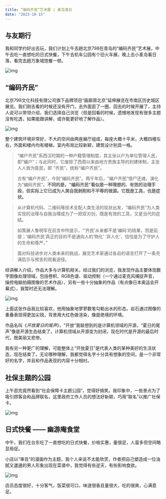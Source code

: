 ```yaml
---
title: “编码齐民”艺术展 | 麦岛落日
date: "2023-10-15"
---
```


## 与友期行

我和同学约好出去玩，我们计划上午去趟北京798在青岛的“编码齐民”艺术展，中午去吃一直想吃的日式快餐，下午去机车公园有个旧火车展，晚上去小麦岛看日落，看完去趟万象城饱餐一顿。

![img](https://mysite-bucket.oss-cn-wulanchabu.aliyuncs.com/blog_img/%E5%87%BA%E6%B8%B8%E8%AE%A1%E5%88%92.jpg?x-oss-process=style/small_size_rule)

## “编码齐民”

北京798文化科技有限公司旗下品牌项目“画廊周北京”延伸展览在市南区历史城区展览。我们刚去看的时候还没有开门，去外面逛了一圈，回去的时候开展了，主持人说可以带领介绍，我们选择自己浏览（但是回看的时候，遗憾地发现有很多主题没有吃透，如果能跟讲解，或许能更好地了解作品）。

![img](https://mysite-bucket.oss-cn-wulanchabu.aliyuncs.com/blog_img/%E7%BC%96%E7%A0%81%E9%BD%90%E6%B0%911.jpg?x-oss-process=style/small_size_rule)

整个建筑环境非常好，不大的空间由两座展厅组成，每座大概十平米，大概四楼左右，外面和楼内均有楼梯，室内布局比较新颖，建筑设计别具一格。

> “编户齐民”系西汉时期的一种户籍管理制度，其主张以户为单位管理人民，即“编户”；与此同时，它废除了西周以来由地方贵族主导的封建体制，主张人人皆为臣民，即 “齐民”，统称“编户齐民”。
> 
> 古有“编户齐民”，今则“编码齐民”。两千年后，“编户齐民”借尸还魂，演化为“编码齐民”。**不同的是，“编码齐民”看似是一种理想的、有效的治理手段，但实际上它已成为人类自我剥削和不平等的根源。它既是工具，也是症状。**

> 从计算机代码、二维码等技术支配人类生活的现状出发，“编码齐民”为人类实现的治理与自我治理成为了一把双刃剑，既是有效的工具，又是当代的症结。
> 
> 如策展人鲁明军在前言中所提示，“‘齐民’从来都不是‘编码’的结果，而是前提；‘编码齐民’真正的目的不是通向人的‘物化’ ‘非人化’，恰恰是为了守护人的生命和尊严。”
> 
> 面对科技进步对人类未来的挑战，展览艺术家通过各自的语言打开了一条充满启示与预言的观看途径。

经讲解人介绍，作品大多与计算机相关。经过我们的浏览，我发现作品主要体现数字图像处理领域，包括卷积、RGB色谱、驱动控制（一个通过麦克风捕捉声音，操控电脑拍摄图像的艺术作品），另有一些十分抽象的作品（有点像日本奥运会开幕式），我暂时还无法理解。

![img](https://mysite-bucket.oss-cn-wulanchabu.aliyuncs.com/blog_img/%E7%BC%96%E7%A0%81%E9%BD%90%E6%B0%912.jpg?x-oss-process=style/small_size_rule)

上面这张作品我比较喜欢，他用抽象地寥寥数笔勾勒出水的形态。岩石通过图像的重叠表现得更加尖锐，背景用大红色做渲染，像是绝境的环境。

作品名叫《*开放夏日的尾声*》，“开放”我联想到的是计算机领域的开源，“夏日的尾声”像是开源生态结束了，计算机领域从开源变为封闭，现在时代是开源的最后时代，既美丽又悲惨。

我有另一种更广的理解，可能整体上“开放夏日”是代表人类的某种美好的生活状态，现在结束了。无论哪种理解，我都觉得名字十分具有想象的空间，是一个非常好的名字，并且和作品表现的内容十分相衬。

## 社保主题的公园

上午逛完竟然看到“社会保障卡主题公园”，觉得好搞笑。我印象中，一些景点为了吸引顾客会和品牌联名，这里政府工作人员的想法好新颖，巧用“联名”以推广社保卡。

![img](https://mysite-bucket.oss-cn-wulanchabu.aliyuncs.com/blog_img/%E7%A4%BE%E4%BF%9D%E5%8D%A1%E5%85%AC%E5%9B%AD.jpg?x-oss-process=style/small_size_rule)


## 日式快餐 —— 幽游庵食堂

中午，我们在台东吃了一直想吃的日式快餐，价格实惠，量很足，人蛮多但空间略显局促。

小店以“审丑”的漫画作为主题，我个人来说不太能欣赏，作者把自己塑造成一位油腻又邋遢的男人形象出现在菜谱中，我觉得有些逆天，有些影响食欲。

![img](https://mysite-bucket.oss-cn-wulanchabu.aliyuncs.com/blog_img/%E6%97%A5%E5%BC%8F%E5%BF%AB%E9%A4%90.jpg?x-oss-process=style/small_size_rule)

店员态度很好，十分客气，饭菜很可口，味道很香且量很大，吃的很爽，心满意足。

